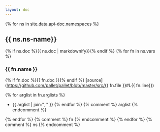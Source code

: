 ```yaml
---
layout: doc
---
```


{% for ns in site.data.api-doc.namespaces %}
## {{ ns.ns-name}} 
{% if ns.doc %}{{ ns.doc | markdownify}}{% endif %}
  {% for fn in ns.vars %}
###  {{ fn.name }} 
{% if fn.doc %}{{ fn.doc }}{% endif %}
[source](https://github.com/pallet/pallet/blob/master/src/{{ fn.file }}#L{{ fn.line}})

{% for arglist in fn.arglists %}
  * {{ arglist | join:", " }}
{% endfor %} {% comment %} arglist {% endcomment %}

{% endfor %} {% comment %} fn {% endcomment %}
{% endfor %} {% comment %} ns {% endcomment %}

